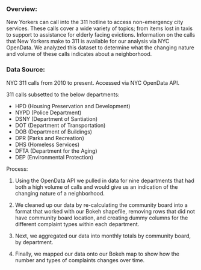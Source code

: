 ### Overview:

New Yorkers can call into the 311 hotline to access non-emergency city services.  These calls cover a wide variety of topics; from items lost in taxis to support to assistance for elderly facing evictions.  Information on the calls that New Yorkers make to 311 is available for our analysis via NYC OpenData.  We analyzed this dataset to determine what the changing nature and volume of these calls indicates about a neighborhood.

### Data Source:

NYC 311 calls from 2010 to present.  Accessed via NYC OpenData API.

311 calls subsetted to the below departments:

* 	HPD (Housing Preservation and Development)<br/>
* 	NYPD (Police Department)<br/>
* 	DSNY (Department of Santiation)<br/>
* 	DOT (Department of Transportation)<br/>
* 	DOB (Department of Buildings)<br/>
* 	DPR (Parks and Recreation)<br/>
* 	DHS (Homeless Services)<br/>
* 	DFTA (Department for the Aging)<br/>
* 	DEP (Environmental Protection)<br/>

Process:
1.	Using the OpenData API we pulled in data for nine departments that had both a high volume of calls and would give us an indication of the changing nature of a neighborhood.  

2.	We cleaned up our data by re-calculating the community board into a format that worked with our Bokeh shapefile, removing rows that did not have community board location, and creating dummy columns for the different complaint types within each department.

3.	Next, we aggregated our data into monthly totals by community board, by department.

4.	Finally, we mapped our data onto our Bokeh map to show how the number and types of complaints changes over time.
